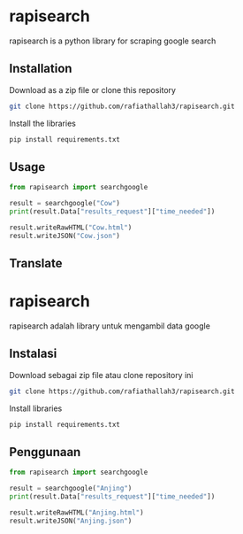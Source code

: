# rapisearch

rapisearch is a python library for scraping google search

## Installation
Download as a zip file or clone this repository
```bash
git clone https://github.com/rafiathallah3/rapisearch.git
```

Install the libraries
```bash
pip install requirements.txt
```

## Usage

```py
from rapisearch import searchgoogle

result = searchgoogle("Cow")
print(result.Data["results_request"]["time_needed"])

result.writeRawHTML("Cow.html")
result.writeJSON("Cow.json")
```

## Translate

# rapisearch

rapisearch adalah library untuk mengambil data google

## Instalasi
Download sebagai zip file atau clone repository ini
```bash
git clone https://github.com/rafiathallah3/rapisearch.git
```

Install libraries
```bash
pip install requirements.txt
```

## Penggunaan

```py
from rapisearch import searchgoogle

result = searchgoogle("Anjing")
print(result.Data["results_request"]["time_needed"])

result.writeRawHTML("Anjing.html")
result.writeJSON("Anjing.json")
```